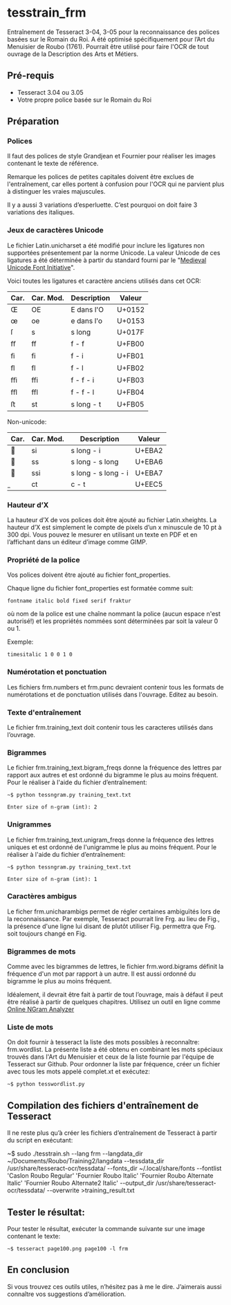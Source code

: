 # tesstrain_frm

Entraînement de Tesseract 3-04, 3-05  pour la reconnaissance des polices basées sur le Romain du Roi. A été optimisé spécifiquement pour l’Art du Menuisier de Roubo (1761). Pourrait être utilisé pour faire l'OCR de tout ouvrage de la Description des Arts et Métiers.

## Pré-requis

- Tesseract 3.04 ou 3.05
- Votre propre police basée sur le Romain du Roi

## Préparation

### Polices

Il faut des polices de style Grandjean et Fournier pour réaliser les images contenant le texte de référence.

Remarque les polices de petites capitales doivent être exclues de l'entraînement, car elles portent à confusion pour l'OCR qui ne parvient plus à distinguer les vraies majuscules.

Il y a aussi 3 variations d’esperluette. C’est pourquoi on doit faire 3 variations des italiques.

### Jeux de caractères Unicode

Le fichier Latin.unicharset a été modifié pour inclure les ligatures non supportées présentement par la norme Unicode. La valeur Unicode de ces ligatures a été déterminée à partir du standard fourni par le "[Medieval Unicode Font Initiative](https://folk.uib.no/hnooh/mufi/)".

Voici toutes les ligatures et caractère anciens utilisés dans cet OCR:

| Car. | Car. Mod. | Description| Valeur |
|---|----|------------|--------|
| Œ	| OE | E dans l'O | U+0152 |
| œ	| oe | e dans l'o | U+0153 |
| ſ | s  | s long     |	U+017F |
| ﬀ	| ff | f - f      |	U+FB00 |
| ﬁ	| fi | f - i      |	U+FB01 |
| ﬂ	| fl | f - l      | U+FB02 |
| ﬃ| ffi |f - f - i   |	U+FB03 |
| ﬄ| ffl |f - f - l   |	U+FB04 |
| ﬅ | st | s long - t |	U+FB05 |

Non-unicode:

| Car. | Car. Mod. | Description| Valeur |
|---|----|------------|--------|
|  |si | s long - i | U+EBA2 |
| | ss	| s long - s long | U+EBA6 |
| | ssi | s long - s long - i | U+EBA7|
| |ct |	c - t	|			U+EEC5|


### Hauteur d’X

La hauteur d’X de vos polices doit être ajouté au fichier Latin.xheights. La hauteur d’X est simplement le compte de pixels d’un x minuscule de 10 pt à 300 dpi. Vous pouvez le mesurer en utilisant un texte en PDF et en l’affichant dans un éditeur d’image comme GIMP.

### Propriété de la police

Vos polices doivent être ajouté au fichier font_properties.

Chaque ligne du fichier font_properties est formatée comme suit: 

    fontname italic bold fixed serif fraktur

où nom de la police est une chaîne nommant la police (aucun espace n'est autorisé!) et les propriétés nommées sont déterminées par soit la valeur 0 ou 1.

Exemple:

    timesitalic 1 0 0 1 0

### Numérotation et ponctuation

Les fichiers frm.numbers et frm.punc devraient contenir tous les formats de numérotations et de ponctuation utilisés dans l'ouvrage. Editez au besoin.

### Texte d'entraînement

Le fichier frm.training_text doit contenir tous les caracteres utilisés dans l’ouvrage.

### Bigrammes

Le fichier frm.training_text.bigram_freqs donne la fréquence des lettres par rapport aux autres et est ordonné du bigramme le plus au moins fréquent. Pour le réaliser à l'aide du fichier d’entraînement:

    ~$ python tessngram.py training_text.txt

    Enter size of n-gram (int): 2

### Unigrammes

Le fichier frm.training_text.unigram_freqs donne la fréquence des lettres uniques et est ordonné de l'unigramme le plus au moins fréquent. Pour le réaliser à l'aide du fichier d’entraînement:

    ~$ python tessngram.py training_text.txt

    Enter size of n-gram (int): 1

### Caractères ambigus

Le ficher frm.unicharambigs permet de régler certaines ambiguïtés lors de la reconnaissance. Par exemple, Tesseract pourrait lire Frg. au lieu de Fig., la présence d'une ligne lui disant de plutôt utiliser Fig. permettra que Frg. soit toujours changé en Fig.

### Bigrammes de mots

Comme avec les bigrammes de lettres, le fichier frm.word.bigrams définit la fréquence d'un mot par rapport à un autre.  Il est aussi ordonné du bigramme le plus au moins fréquent.

Idéalement, il devrait être fait à partir de tout l’ouvrage, mais à défaut il peut être réalisé à partir de quelques chapitres.  Utilisez un outil en ligne comme [Online NGram Analyzer](http://guidetodatamining.com/ngramAnalyzer/)  

### Liste de mots

On doit fournir à tesseract la liste des mots possibles à reconnaître: frm.wordlist. La présente liste a été obtenu en combinant les mots spéciaux trouvés dans l'Art du Menuisier et ceux de la liste fournie par l'équipe de Tesseract sur Github. Pour ordonner la liste par fréquence, créer un fichier avec tous les mots appelé complet.xt et exécutez:

    ~$ python tesswordlist.py

## Compilation des fichiers d'entraînement de Tesseract

Il ne reste plus qu’à créer les fichiers d’entraînement de Tesseract à partir du script en exécutant:

~$ sudo ./tesstrain.sh --lang frm --langdata_dir ~/Documents/Roubo/Training2/langdata --tessdata_dir /usr/share/tesseract-ocr/tessdata/ --fonts_dir ~/.local/share/fonts --fontlist 'Caslon Roubo Regular' 'Fournier Roubo Italic' 'Fournier Roubo Alternate Italic' 'Fournier Roubo Alternate2 Italic' --output_dir /usr/share/tesseract-ocr/tessdata/ --overwrite >training_result.txt

## Tester le résultat:

Pour tester le résultat, exécuter la commande suivante sur une image contenant le texte:

    ~$ tesseract page100.png page100 -l frm

## En conclusion

Si vous trouvez ces outils utiles, n’hésitez pas à me le dire. J’aimerais aussi connaître vos suggestions d’amélioration.